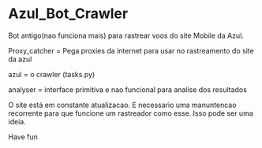 # Azul_Bot_Crawler

Bot antigo(nao funciona mais) para rastrear voos do site Mobile da Azul.

Proxy_catcher = Pega proxies da internet para usar no rastreamento do site da azul

azul = o crawler (tasks.py)

analyser = interface primitiva e nao funcional para analise dos resultados

O site está em constante atualizacao. E necessario uma manuntencao recorrente para que funcione um rastreador como esse.
Isso pode ser uma ideia. 

Have fun

